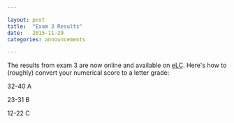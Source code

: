 ```yaml
---

layout: post
title:  "Exam 3 Results"
date:   2015-11-29
categories: announcements 

---
```



The results from exam 3 are now online and available on [eLC](http://elc.uga.edu). Here's how to (roughly) convert your numerical score to a letter grade:

32-40 A

23-31 B

12-22 C
